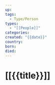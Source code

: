 ```yaml
---
up: 
tags:
  - Type/Person
types:
  - "[[People]]"
categories: 
created: "{{date}}"
country: 
born: 
died:
---
```

# [[{{title}}]]
